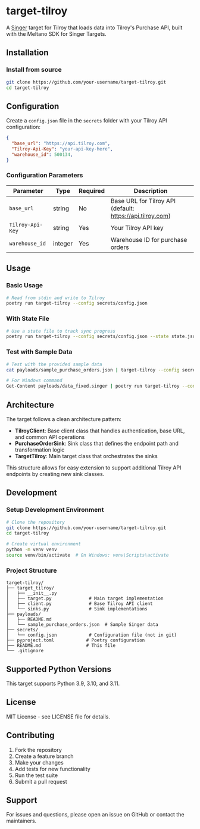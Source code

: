 # target-tilroy

A [Singer](https://singer.io) target for Tilroy that loads data into Tilroy's Purchase API, built with the Meltano SDK for Singer Targets.

## Installation


### Install from source

```bash
git clone https://github.com/your-username/target-tilroy.git
cd target-tilroy

```

## Configuration

Create a `config.json` file in the `secrets` folder with your Tilroy API configuration:

```json
{
  "base_url": "https://api.tilroy.com",
  "Tilroy-Api-Key": "your-api-key-here",
  "warehouse_id": 500134,
}
```

### Configuration Parameters

| Parameter | Type | Required | Description |
|-----------|------|----------|-------------|
| `base_url` | string | No | Base URL for Tilroy API (default: https://api.tilroy.com) |
| `Tilroy-Api-Key` | string | Yes | Your Tilroy API key |
| `warehouse_id` | integer | Yes | Warehouse ID for purchase orders |

## Usage

### Basic Usage

```bash
# Read from stdin and write to Tilroy
poetry run target-tilroy --config secrets/config.json
```

### With State File

```bash
# Use a state file to track sync progress
poetry run target-tilroy --config secrets/config.json --state state.json
```

### Test with Sample Data

```bash
# Test with the provided sample data
cat payloads/sample_purchase_orders.json | target-tilroy --config secrets/config.json
```
```bash
# For Windows command 
Get-Content payloads/data_fixed.singer | poetry run target-tilroy --config secrets/config.json

```

## Architecture

The target follows a clean architecture pattern:

- **TilroyClient**: Base client class that handles authentication, base URL, and common API operations
- **PurchaseOrderSink**: Sink class that defines the endpoint path and transformation logic
- **TargetTilroy**: Main target class that orchestrates the sinks

This structure allows for easy extension to support additional Tilroy API endpoints by creating new sink classes.

## Development

### Setup Development Environment

```bash
# Clone the repository
git clone https://github.com/your-username/target-tilroy.git
cd target-tilroy

# Create virtual environment
python -m venv venv
source venv/bin/activate  # On Windows: venv\Scripts\activate


```

### Project Structure

```
target-tilroy/
├── target_tilroy/
│   ├── __init__.py
│   ├── target.py              # Main target implementation
│   ├── client.py              # Base Tilroy API client
│   └── sinks.py               # Sink implementations
├── payloads/
│   ├── README.md
│   └── sample_purchase_orders.json  # Sample Singer data
├── secrets/
│   └── config.json            # Configuration file (not in git)
├── pyproject.toml            # Poetry configuration
├── README.md                 # This file
└── .gitignore
```

## Supported Python Versions

This target supports Python 3.9, 3.10, and 3.11.

## License

MIT License - see LICENSE file for details.

## Contributing

1. Fork the repository
2. Create a feature branch
3. Make your changes
4. Add tests for new functionality
5. Run the test suite
6. Submit a pull request

## Support

For issues and questions, please open an issue on GitHub or contact the maintainers.